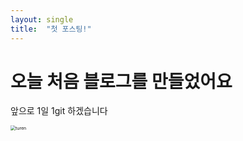 ```yaml
---
layout: single
title:  "첫 포스팅!"
---
```


# 오늘 처음 블로그를 만들었어요 

앞으로 1일 1git 하겠습니다 

 <img src="D:\소프트웨어\hp0724_gitbub_blog\hp0724.github.io\images\2021-09-30-first\turen-16329887519271.jpg" alt="turen" style="zoom:50%;" />
